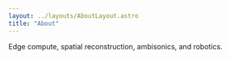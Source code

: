 ```yaml
---
layout: ../layouts/AboutLayout.astro
title: "About"
---
```

Edge compute, spatial reconstruction, ambisonics, and robotics.
